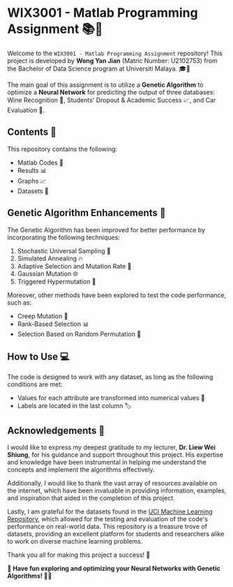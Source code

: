 # WIX3001 - Matlab Programming Assignment 📚🚀

Welcome to the `WIX3001 - Matlab Programming Assignment` repository! This project is developed by **Wong Yan Jian** (Matric Number: U2102753) from the Bachelor of Data Science program at Universiti Malaya. 🎓🌟

The main goal of this assignment is to utilize a **Genetic Algorithm** to optimize a **Neural Network** for predicting the output of three databases: Wine Recognition 🍷, Students' Dropout & Academic Success 📈, and Car Evaluation 🚗. 

## Contents 📖

This repository contains the following:

- Matlab Codes 📝
- Results 📊
- Graphs 📈
- Datasets 📁

## Genetic Algorithm Enhancements 🧬

The Genetic Algorithm has been improved for better performance by incorporating the following techniques:

1. Stochastic Universal Sampling 🎲
2. Simulated Annealing 🔥
3. Adaptive Selection and Mutation Rate 🔄
4. Gaussian Mutation 🌐
5. Triggered Hypermutation 🚀

Moreover, other methods have been explored to test the code performance, such as:

- Creep Mutation 👣
- Rank-Based Selection 📊
- Selection Based on Random Permutation 🔀

## How to Use 💻

The code is designed to work with any dataset, as long as the following conditions are met:

- Values for each attribute are transformed into numerical values 🔢
- Labels are located in the last column 🏷️

## Acknowledgements 🙏

I would like to express my deepest gratitude to my lecturer, **Dr. Liew Wei Shiung**, for his guidance and support throughout this project. His expertise and knowledge have been instrumental in helping me understand the concepts and implement the algorithms effectively.

Additionally, I would like to thank the vast array of resources available on the internet, which have been invaluable in providing information, examples, and inspiration that aided in the completion of this project.

Lastly, I am grateful for the datasets found in the [UCI Machine Learning Repository](https://archive-beta.ics.uci.edu/), which allowed for the testing and evaluation of the code's performance on real-world data. This repository is a treasure trove of datasets, providing an excellent platform for students and researchers alike to work on diverse machine learning problems.

Thank you all for making this project a success! 🌟


**🎉 Have fun exploring and optimizing your Neural Networks with Genetic Algorithms! 🧠🌐**
